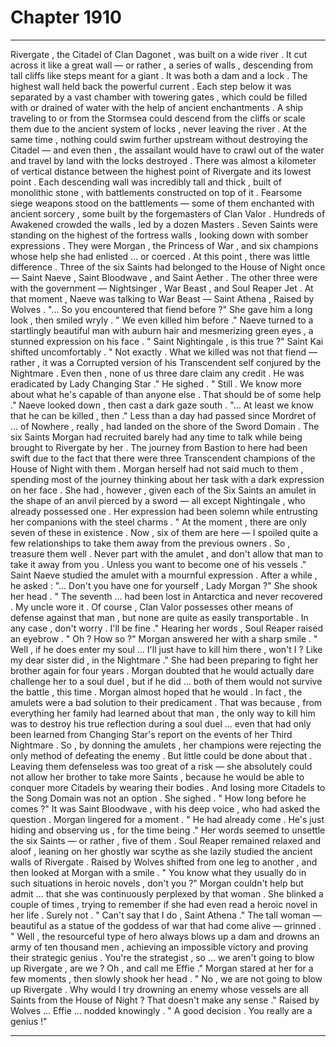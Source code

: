 
# Chapter 1910


---

Rivergate , the Citadel of Clan Dagonet , was built on a wide river . It cut across it like a great wall — or rather , a series of walls , descending from tall cliffs like steps meant for a giant .
It was both a dam and a lock . The highest wall held back the powerful current . Each step below it was separated by a vast chamber with towering gates , which could be filled with or drained of water with the help of ancient enchantments . A ship traveling to or from the Stormsea could descend from the cliffs or scale them due to the ancient system of locks , never leaving the river . At the same time , nothing could swim further upstream without destroying the Citadel — and even then , the assailant would have to crawl out of the water and travel by land with the locks destroyed .
There was almost a kilometer of vertical distance between the highest point of Rivergate and its lowest point . Each descending wall was incredibly tall and thick , built of monolithic stone , with battlements constructed on top of it . Fearsome siege weapons stood on the battlements — some of them enchanted with ancient sorcery , some built by the forgemasters of Clan Valor .
Hundreds of Awakened crowded the walls , led by a dozen Masters .
Seven Saints were standing on the highest of the fortress walls , looking down with somber expressions .
They were Morgan , the Princess of War , and six champions whose help she had enlisted ... or coerced .
At this point , there was little difference .
Three of the six Saints had belonged to the House of Night once — Saint Naeve , Saint Bloodwave , and Saint Aether .
The other three were with the government — Nightsinger , War Beast , and Soul Reaper Jet .
At that moment , Naeve was talking to War Beast — Saint Athena , Raised by Wolves .
"... So you encountered that fiend before ?"
She gave him a long look , then smiled wryly .
" We even killed him before ."
Naeve turned to a startlingly beautiful man with auburn hair and mesmerizing green eyes , a stunned expression on his face .
" Saint Nightingale , is this true ?"
Saint Kai shifted uncomfortably .
" Not exactly . What we killed was not that fiend — rather , it was a Corrupted version of his Transcendent self conjured by the Nightmare . Even then , none of us three dare claim any credit . He was eradicated by Lady Changing Star ."
He sighed .
" Still . We know more about what he's capable of than anyone else . That should be of some help ."
Naeve looked down , then cast a dark gaze south .
"... At least we know that he can be killed , then ."
Less than a day had passed since Mordret of ... of Nowhere , really , had landed on the shore of the Sword Domain . The six Saints Morgan had recruited barely had any time to talk while being brought to Rivergate by her .
The journey from Bastion to here had been swift due to the fact that there were three Transcendent champions of the House of Night with them . Morgan herself had not said much to them , spending most of the journey thinking about her task with a dark expression on her face .
She had , however , given each of the Six Saints an amulet in the shape of an anvil pierced by a sword — all except Nightingale , who already possessed one .
Her expression had been solemn while entrusting her companions with the steel charms .
" At the moment , there are only seven of these in existence . Now , six of them are here — I spoiled quite a few relationships to take them away from the previous owners . So , treasure them well . Never part with the amulet , and don't allow that man to take it away from you . Unless you want to become one of his vessels ." Saint Naeve studied the amulet with a mournful expression . After a while , he asked :
"... Don't you have one for yourself , Lady Morgan ?"
She shook her head .
" The seventh ... had been lost in Antarctica and never recovered . My uncle
wore it . Of course , Clan Valor possesses other means of defense against that man , but none are quite as easily transportable . In any case , don't worry . I'll be fine ."
Hearing her words , Soul Reaper raised an eyebrow .
" Oh ? How so ?"
Morgan answered her with a sharp smile .
" Well , if he does enter my soul ... I'll just have to kill him there , won't I ? Like my dear sister did , in the Nightmare ."
She had been preparing to fight her brother again for four years . Morgan doubted that he would actually dare challenge her to a soul duel , but if he did ... both of them would not survive the battle , this time .
Morgan almost hoped that he would .
In fact , the amulets were a bad solution to their predicament . That was because , from everything her family had learned about that man , the only way to kill him was to destroy his true reflection during a soul duel ... even that had only been learned from Changing Star's report on the events of her Third Nightmare .
So , by donning the amulets , her champions were rejecting the only method of defeating the enemy .
But little could be done about that . Leaving them defenseless was too great of a risk — she absolutely could not allow her brother to take more Saints , because he would be able to conquer more Citadels by wearing their bodies .
And losing more Citadels to the Song Domain was not an option .
She sighed .
" How long before he comes ?"
It was Saint Bloodwave , with his deep voice , who had asked the question . Morgan lingered for a moment .
" He had already come . He's just hiding and observing us , for the time being ." Her words seemed to unsettle the six Saints — or rather , five of them . Soul Reaper remained relaxed and aloof , leaning on her ghostly war scythe as she lazily studied the ancient walls of Rivergate .
Raised by Wolves shifted from one leg to another , and then looked at Morgan with a smile .
" You know what they usually do in such situations in heroic novels , don't you ?" Morgan couldn't help but admit ... that she was continuously perplexed by that woman .
She blinked a couple of times , trying to remember if she had even read a heroic novel in her life .
Surely not .
" Can't say that I do , Saint Athena ."
The tall woman — beautiful as a statue of the goddess of war that had come alive — grinned .
" Well , the resourceful type of hero always blows up a dam and drowns an army of ten thousand men , achieving an impossible victory and proving their strategic genius . You're the strategist , so ... we aren't going to blow up Rivergate , are we ? Oh , and call me Effie ."
Morgan stared at her for a few moments , then slowly shook her head .
" No , we are not going to blow up Rivergate . Why would I try drowning an enemy whose vessels are all Saints from the House of Night ? That doesn't make any sense ."
Raised by Wolves ... Effie ... nodded knowingly .
" A good decision . You really are a genius !"

---

